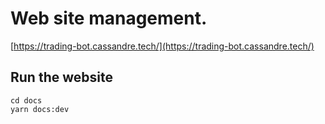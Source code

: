 # Web site management.
[https://trading-bot.cassandre.tech/](https://trading-bot.cassandre.tech/)

## Run the website
```
cd docs
yarn docs:dev
```